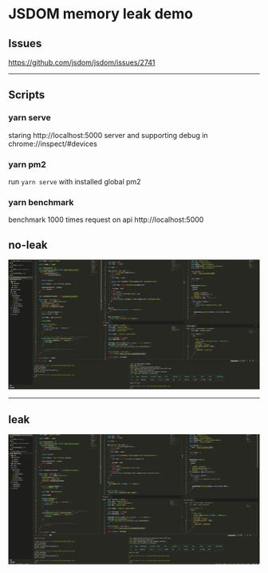 # JSDOM memory leak demo

## Issues

https://github.com/jsdom/jsdom/issues/2741

- - -

## Scripts

### **yarn serve**

staring http://localhost:5000 server and supporting debug in chrome://inspect/#devices

### **yarn pm2**

run `yarn serve` with installed global pm2

### **yarn benchmark**

benchmark 1000 times request on api http://localhost:5000

## no-leak

<img src="./docs/no-leak.gif" />

- - -

## leak

<img src="./docs/leak.gif" />